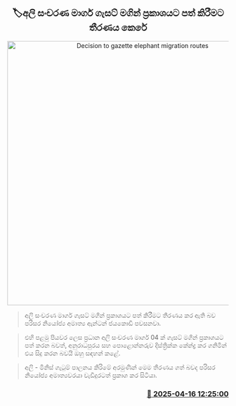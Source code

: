 <p align='center'><b><h2 align='center' title='Decision to gazette elephant migration routes'>🏷අලි සංචරණ මාර්ග ගැසට් මගින් ප්‍රකාශයට පත් කිරීමට තීරණය කෙරේ</h2></b></p>
<p align='center'><img src='https://helakuru.sgp1.cdn.digitaloceanspaces.com/esana/images/lib/elephant-road.jpg' width='600' alt='Decision to gazette elephant migration routes'></p>

> අලි සංචරණ මාර්ග ගැසට් මගින් ප්‍රකාශයට පත් කිරීමට තීරණය කර ඇති බව පරිසර නියෝජ්‍ය අමාත්‍ය ඇන්ටන් ජයකොඩි පවසනවා.

> එහි පළමු පියවර ලෙස ප්‍රධාන අලි සංචරණ මාර්ග 04 ක් ගැසට් මගින් ප්‍රකාශයට පත් කරන බවත්, අනුරාධපුරය සහ පොළොන්නරුව දිස්ත්‍රික්ක කේන්ද්‍ර කර ගනිමින් එය සිදු කරන බවයි ඔහු සඳහන් කළේ.

> අලි - මිනිස් ගැටුම් පාලනය කිරිමේ අරමුණින් මෙම තීරණය ගත් බවද පරිසර නියෝජ්‍ය අමාත්‍යවරයා වැඩිදුරටත් ප්‍රකාශ කර සිටියා.



<h3 align='right'><a href='https://www.helakuru.lk/esana/p/109250/'>📅 2025-04-16 12:25:00</a></h3>

